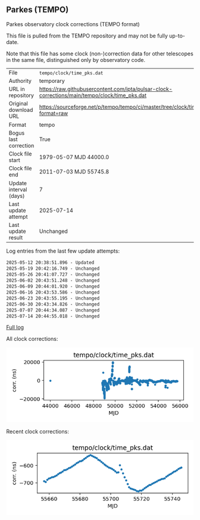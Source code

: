 
## Parkes (TEMPO)

Parkes observatory clock corrections (TEMPO format)

This file is pulled from the TEMPO repository and may not be fully
up-to-date.

Note that this file has some clock (non-)correction data for other
telescopes in the same file, distinguished only by observatory code.

|     |     |
|:--- |:--- |
| File | `tempo/clock/time_pks.dat` |
| Authority | temporary |
| URL in repository | <https://raw.githubusercontent.com/ipta/pulsar-clock-corrections/main/tempo/clock/time_pks.dat> |
| Original download URL | <https://sourceforge.net/p/tempo/tempo/ci/master/tree/clock/time_pks.dat?format=raw> |
| Format | tempo |
| Bogus last correction | True |
| Clock file start | 1979-05-07 MJD 44000.0 |
| Clock file end | 2011-07-03 MJD 55745.8 |
| Update interval (days) | 7 |
| Last update attempt | 2025-07-14 |
| Last update result | Unchanged |

Log entries from the last few update attempts:
```
2025-05-12 20:38:51.896 - Updated
2025-05-19 20:42:16.749 - Unchanged
2025-05-26 20:41:07.727 - Unchanged
2025-06-02 20:43:51.248 - Unchanged
2025-06-09 20:44:01.920 - Unchanged
2025-06-16 20:43:53.586 - Unchanged
2025-06-23 20:43:55.195 - Unchanged
2025-06-30 20:43:34.826 - Unchanged
2025-07-07 20:44:34.087 - Unchanged
2025-07-14 20:44:55.018 - Unchanged
```
[Full log](https://raw.githubusercontent.com/ipta/pulsar-clock-corrections/main/log/tempo/clock/time_pks.dat.log)


All clock corrections:

![plot of all clock corrections](time_pks.dat.png "All corrections")

Recent clock corrections:

![plot of recent clock corrections](time_pks.dat.short.png "Recent corrections")

